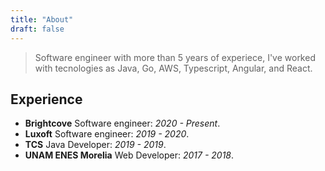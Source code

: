```yaml
---
title: "About"
draft: false
---
```


> Software engineer with more than 5 years of experiece, I've worked with tecnologies as Java, Go, AWS, Typescript, Angular, and React.

## Experience

- **Brightcove** Software engineer: *2020 - Present*.
- **Luxoft** Software engineer: *2019 - 2020*.
- **TCS** Java Developer: *2019 - 2019*. 
- **UNAM ENES Morelia** Web Developer: *2017 - 2018*. 